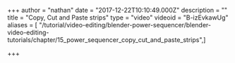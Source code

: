 +++
author = "nathan"
date = "2017-12-22T10:10:49.000Z"
description = ""
title = "Copy, Cut and Paste strips"
type = "video"
videoid = "B-izEvkawUg"
aliases = [ "/tutorial/video-editing/blender-power-sequencer/blender-video-editing-tutorials/chapter/15_power_sequencer_copy_cut_and_paste_strips",]

+++